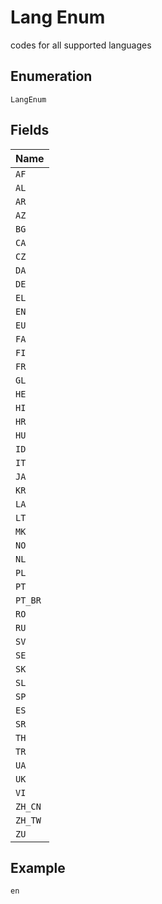 
# Lang Enum

codes for all supported languages

## Enumeration

`LangEnum`

## Fields

| Name |
|  --- |
| `AF` |
| `AL` |
| `AR` |
| `AZ` |
| `BG` |
| `CA` |
| `CZ` |
| `DA` |
| `DE` |
| `EL` |
| `EN` |
| `EU` |
| `FA` |
| `FI` |
| `FR` |
| `GL` |
| `HE` |
| `HI` |
| `HR` |
| `HU` |
| `ID` |
| `IT` |
| `JA` |
| `KR` |
| `LA` |
| `LT` |
| `MK` |
| `NO` |
| `NL` |
| `PL` |
| `PT` |
| `PT_BR` |
| `RO` |
| `RU` |
| `SV` |
| `SE` |
| `SK` |
| `SL` |
| `SP` |
| `ES` |
| `SR` |
| `TH` |
| `TR` |
| `UA` |
| `UK` |
| `VI` |
| `ZH_CN` |
| `ZH_TW` |
| `ZU` |

## Example

```
en
```

